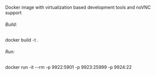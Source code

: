 Docker image with virtualization based development tools and noVNC support

###### Build:
docker build -t <container> .

###### Run:
docker run -it --rm -p 9922:5901 -p 9923:25999 -p 9924:22 <container>
